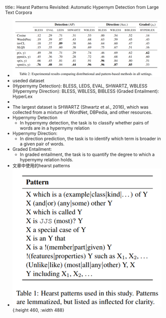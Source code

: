 title:: Hearst Patterns Revisited: Automatic Hypernym Detection from Large Text Corpora

- ![image.png](../assets/image_1669619172848_0.png)
- useded dataset
- (Hypernymy Detection): BLESS, LEDS, EVAL, SHWARTZ, WBLESS
  (Hypernymy Direction): BLESS, WBLESS, BIBLESS
  (Graded Entailment): HyperLex
-
- The largest dataset is SHWARTZ (Shwartz et al., 2016), which was collected from a mixture
  of WordNet, DBPedia, and other resources.
- Hypernymy Detection
	- In hypernymy detection, the task is to classify whether pairs of words are in a hypernymy relation
- Hypernymy Direction:
	- In direction prediction, the task is to identify which term is broader in a given pair of words.
- Graded Entailment:
	- In graded entailment, the task is to quantify the degree to which a hypernymy relation holds.
- 文章中使用的hearst patterns
- ![image.png](../assets/image_1669622959780_0.png){:height 460, :width 488}